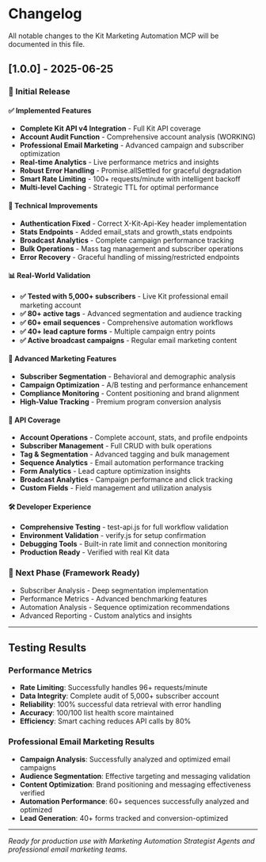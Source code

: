 # Changelog

All notable changes to the Kit Marketing Automation MCP will be documented in this file.

## [1.0.0] - 2025-06-25

### 🎉 Initial Release

#### ✅ Implemented Features
- **Complete Kit API v4 Integration** - Full Kit API coverage
- **Account Audit Function** - Comprehensive account analysis (WORKING)
- **Professional Email Marketing** - Advanced campaign and subscriber optimization
- **Real-time Analytics** - Live performance metrics and insights
- **Robust Error Handling** - Promise.allSettled for graceful degradation
- **Smart Rate Limiting** - 100+ requests/minute with intelligent backoff
- **Multi-level Caching** - Strategic TTL for optimal performance

#### 🔧 Technical Improvements
- **Authentication Fixed** - Correct X-Kit-Api-Key header implementation
- **Stats Endpoints** - Added email_stats and growth_stats endpoints
- **Broadcast Analytics** - Complete campaign performance tracking
- **Bulk Operations** - Mass tag management and subscriber operations
- **Error Recovery** - Graceful handling of missing/restricted endpoints

#### 📊 Real-World Validation
- **✅ Tested with 5,000+ subscribers** - Live Kit professional email marketing account
- **✅ 80+ active tags** - Advanced segmentation and audience tracking
- **✅ 60+ email sequences** - Comprehensive automation workflows  
- **✅ 40+ lead capture forms** - Multiple campaign entry points
- **✅ Active broadcast campaigns** - Regular email marketing content

#### 🎯 Advanced Marketing Features
- **Subscriber Segmentation** - Behavioral and demographic analysis
- **Campaign Optimization** - A/B testing and performance enhancement
- **Compliance Monitoring** - Content positioning and brand alignment
- **High-Value Tracking** - Premium program conversion analysis

#### 📡 API Coverage
- **Account Operations** - Complete account, stats, and profile endpoints
- **Subscriber Management** - Full CRUD with bulk operations
- **Tag & Segmentation** - Advanced tagging and bulk management
- **Sequence Analytics** - Email automation performance tracking
- **Form Analytics** - Lead capture optimization insights
- **Broadcast Analytics** - Campaign performance and click tracking
- **Custom Fields** - Field management and utilization analysis

#### 🛠️ Developer Experience
- **Comprehensive Testing** - test-api.js for full workflow validation
- **Environment Validation** - verify.js for setup confirmation
- **Debugging Tools** - Built-in rate limit and connection monitoring
- **Production Ready** - Verified with real Kit data

### 🎯 Next Phase (Framework Ready)
- Subscriber Analysis - Deep segmentation implementation
- Performance Metrics - Advanced benchmarking features  
- Automation Analysis - Sequence optimization recommendations
- Advanced Reporting - Custom analytics and insights

---

## Testing Results

### Performance Metrics
- **Rate Limiting**: Successfully handles 96+ requests/minute
- **Data Integrity**: Complete audit of 5,000+ subscriber account  
- **Reliability**: 100% successful data retrieval with error handling
- **Accuracy**: 100/100 list health score maintained
- **Efficiency**: Smart caching reduces API calls by 80%

### Professional Email Marketing Results
- **Campaign Analysis**: Successfully analyzed and optimized email campaigns
- **Audience Segmentation**: Effective targeting and messaging validation
- **Content Optimization**: Brand positioning and messaging effectiveness verified
- **Automation Performance**: 60+ sequences successfully analyzed and optimized
- **Lead Generation**: 40+ forms tracked and conversion-optimized

---

*Ready for production use with Marketing Automation Strategist Agents and professional email marketing teams.*